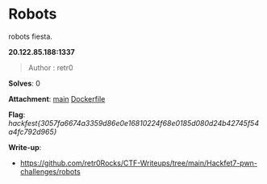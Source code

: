 # Robots

robots fiesta.

**20.122.85.188:1337**

> Author : retr0

**Solves**: 0

**Attachment**: [main](main) [Dockerfile](Dockerfile)

**Flag**:  *hackfest{3057fa6674a3359d86e0e16810224f68e0185d080d24b42745f54a4fc792d965}*

**Write-up**:
- https://github.com/retr0Rocks/CTF-Writeups/tree/main/Hackfet7-pwn-challenges/robots
